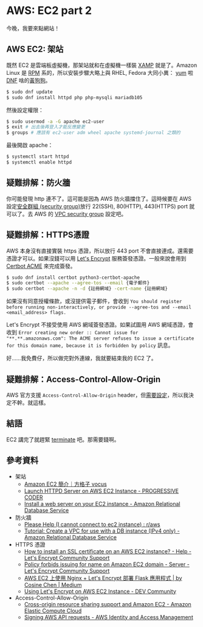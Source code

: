 # AWS: EC2 part 2

今晚，我要來點網站！

## AWS EC2: 架站

既然 EC2 是雲端板虛擬機，那架站就和在虛擬機一樣裝 [XAMP](https://en.wikipedia.org/wiki/LAMP_(software_bundle)) 就是了。Amazon Linux 是 [RPM](https://en.wikipedia.org/wiki/RPM_Package_Manager) 系的，所以安裝步驟大略上與 RHEL, Fedora 大同小異： [yum](https://en.wikipedia.org/wiki/Yum_(software)) 啦 [DNF](https://en.wikipedia.org/wiki/DNF_(software)) 啥的[黃狗狗](https://en.wikipedia.org/wiki/Yellow_Dog_Linux)。

```bash
$ sudo dnf update
$ sudo dnf install httpd php php-mysqli mariadb105
```

然後設定權限：

```bash
$ sudo usermod -a -G apache ec2-user
$ exit # 出去後再登入才能反應變更
$ groups # 應該有 ec2-user adm wheel apache systemd-journal 之類的
```

最後開啟 apache：

```bash
$ systemctl start httpd
$ systemctl enable httpd
```

## 疑難排解：防火牆

你可能發現 http 連不了。這可能是因為 AWS 防火牆擋住了。這時候要在 AWS 設定[安全群組 (security group)](https://docs.aws.amazon.com/vpc/latest/userguide/vpc-security-groups.html)放行 22(SSH), 80(HTTP), 443(HTTPS) port 就可以了。去 AWS 的 [VPC security group](https://console.aws.amazon.com/vpc) 設定吧。

## 疑難排解：HTTPS憑證

AWS 本身沒有直接實裝 https 憑證，所以放行 443 port 不會直接連成。還需要憑證才可以。如果沒錢可以用 [Let's Encrypt](https://letsencrypt.org) 服務簽發憑證。一般來說會用到 [Certbot ACME](https://certbot.eff.org) 來完成簽發。

```bash
$ sudo dnf install certbot python3-certbot-apache
$ sudo certbot --apache --agree-tos --email {電子郵件}
$ sudo certbot --apache -n -d {註冊網域} -cert-name {註冊網域}
```

如果沒有同意授權條款，或沒提供電子郵件，會收到 `You should register before running non-interactively, or provide --agree-tos and --email <email_address> flags.`

Let's Encrypt 不接受使用 AWS 網域簽發憑證。如果試圖用 AWS 網域憑證，會收到 `Error creating new order :: Cannot issue for "**.**.amazonaws.com": The ACME server refuses to issue a certificate for this domain name, because it is forbidden by policy` 訊息。

好……我免費仔，所以做完對外連線，我就要結束我的 EC2 了。

## 疑難排解：Access-Control-Allow-Origin

AWS 官方支援 `Access-Control-Allow-Origin` header，但[需要設定](https://docs.aws.amazon.com/IAM/latest/UserGuide/reference_aws-signing.html)，所以我決定不幹。就這樣。

## 結語

EC2 講完了就趕緊 [terminate](https://docs.aws.amazon.com/AWSEC2/latest/UserGuide/terminating-instances.html) 吧。那需要錢啊。

## 參考資料

* 架站
    * [Amazon EC2 簡介｜方格子 vocus](https://vocus.cc/article/620dbc5bfd8978000140f461)
    * [Launch HTTPD Server on AWS EC2 Instance - PROGRESSIVE CODER](https://progressivecoder.com/launch-httpd-server-aws-ec2-instance)
    * [Install a web server on your EC2 instance - Amazon Relational Database Service](https://docs.aws.amazon.com/AmazonRDS/latest/UserGuide/CHAP_Tutorials.WebServerDB.CreateWebServer.html)
* 防火牆
    * [Please Help (I cannot connect to ec2 instance) : r/aws](https://www.reddit.com/r/aws/comments/15fus4w/please_help_i_cannot_connect_to_ec2_instance/)
    * [Tutorial: Create a VPC for use with a DB instance (IPv4 only) - Amazon Relational Database Service](https://docs.aws.amazon.com/AmazonRDS/latest/UserGuide/CHAP_Tutorials.WebServerDB.CreateVPC.html)
* HTTPS 憑證
    * [How to install an SSL certificate on an AWS EC2 instance? - Help - Let's Encrypt Community Support](https://community.letsencrypt.org/t/202218)
    * [Policy forbids issuing for name on Amazon EC2 domain - Server - Let's Encrypt Community Support](https://community.letsencrypt.org/t/12692)
    * [AWS EC2 上使用 Nginx + Let's Encrypt 部署 Flask 應用程式 | by Cosine Chen | Medium](https://cosinechen.medium.com/aws-ec2-%E4%B8%8A%E4%BD%BF%E7%94%A8-nginx-lets-encrypt-%E9%83%A8%E7%BD%B2-flask-%E6%87%89%E7%94%A8%E7%A8%8B%E5%BC%8F-8c04c0f44a6d)
    * [Using Let's Encrypt on AWS EC2 Instance - DEV Community](https://dev.to/greenteabiscuit/using-let-s-encrypt-on-aws-ec2-instance-2aca)
* Access-Control-Allow-Origin
    * [Cross-origin resource sharing support and Amazon EC2 - Amazon Elastic Compute Cloud](https://docs.aws.amazon.com/AWSEC2/latest/APIReference/cors-support.html)
    * [Signing AWS API requests - AWS Identity and Access Management](https://docs.aws.amazon.com/IAM/latest/UserGuide/reference_aws-signing.html)
